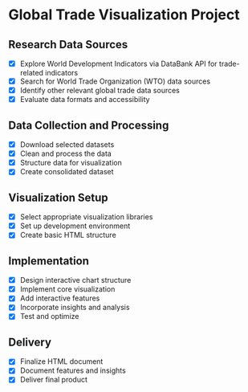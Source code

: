 # Global Trade Visualization Project

## Research Data Sources
- [x] Explore World Development Indicators via DataBank API for trade-related indicators
- [x] Search for World Trade Organization (WTO) data sources
- [x] Identify other relevant global trade data sources
- [x] Evaluate data formats and accessibility

## Data Collection and Processing
- [x] Download selected datasets
- [x] Clean and process the data
- [x] Structure data for visualization
- [x] Create consolidated dataset

## Visualization Setup
- [x] Select appropriate visualization libraries
- [x] Set up development environment
- [x] Create basic HTML structure

## Implementation
- [x] Design interactive chart structure
- [x] Implement core visualization
- [x] Add interactive features
- [x] Incorporate insights and analysis
- [x] Test and optimize

## Delivery
- [x] Finalize HTML document
- [x] Document features and insights
- [x] Deliver final product
